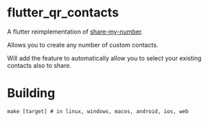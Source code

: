 # flutter_qr_contacts

A flutter reimplementation of [share-my-number](https://github.com/characterdog/share-my-number/issues).

Allows you to create any number of custom contacts.

Will add the feature to automatically allow you to select your existing contacts also to share.

# Building

```
make [target] # in linux, windows, macos, android, ios, web
```
